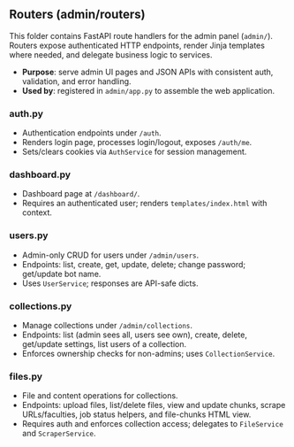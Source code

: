 ## Routers (admin/routers)

This folder contains FastAPI route handlers for the admin panel (`admin/`).
Routers expose authenticated HTTP endpoints, render Jinja templates where
needed, and delegate business logic to services.

- **Purpose**: serve admin UI pages and JSON APIs with consistent auth,
  validation, and error handling.
- **Used by**: registered in `admin/app.py` to assemble the web application.

### auth.py
- Authentication endpoints under `/auth`.
- Renders login page, processes login/logout, exposes `/auth/me`.
- Sets/clears cookies via `AuthService` for session management.

### dashboard.py
- Dashboard page at `/dashboard/`.
- Requires an authenticated user; renders `templates/index.html` with context.

### users.py
- Admin-only CRUD for users under `/admin/users`.
- Endpoints: list, create, get, update, delete; change password; get/update bot name.
- Uses `UserService`; responses are API-safe dicts.

### collections.py
- Manage collections under `/admin/collections`.
- Endpoints: list (admin sees all, users see own), create, delete,
  get/update settings, list users of a collection.
- Enforces ownership checks for non-admins; uses `CollectionService`.

### files.py
- File and content operations for collections.
- Endpoints: upload files, list/delete files, view and update chunks, scrape URLs/faculties, job status helpers, and file-chunks HTML view.
- Requires auth and enforces collection access; delegates to `FileService` and `ScraperService`.


